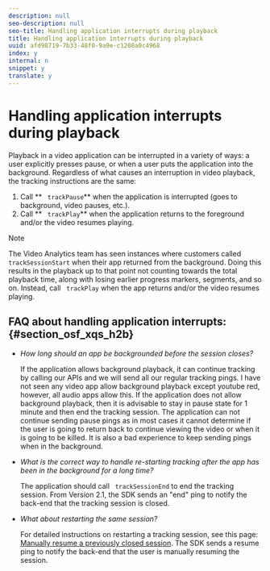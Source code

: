 ```yaml
---
description: null
seo-description: null
seo-title: Handling application interrupts during playback
title: Handling application interrupts during playback
uuid: afd98719-7b33-48f0-9a9e-c1208a0c4968
index: y
internal: n
snippet: y
translate: y
---
```


# Handling application interrupts during playback

Playback in a video application can be interrupted in a variety of ways: a user explicitly presses pause, or when a user puts the application into the background. Regardless of what causes an interruption in video playback, the tracking instructions are the same:


1. Call ** ` trackPause`** when the application is interrupted (goes to background, video pauses, etc.).
1. Call ** ` trackPlay`** when the application returns to the foreground and/or the video resumes playing.



>[!NOTE]
>
>The Video Analytics team has seen instances where customers called ` trackSessionStart` when their app returned from the background. Doing this results in the playback up to that point not counting towards the total playback time, along with losing earlier progress markers, segments, and so on. Instead, call ` trackPlay` when the app returns and/or the video resumes playing.





## FAQ about handling application interrupts: {#section_osf_xqs_h2b}


* *How long should an app be backgrounded before the session closes?*

  If the application allows background playback, it can continue tracking by calling our APIs and we will send all our regular tracking pings. I have not seen any video app allow background playback except youtube red, however, all audio apps allow this. If the application does not allow background playback, then it is advisable to stay in pause state for 1 minute and then end the tracking session. The application can not continue sending pause pings as in most cases it cannot determine if the user is going to return back to continue viewing the video or when it is going to be killed. It is also a bad experience to keep sending pings when in the background.

* *What is the correct way to handle re-starting tracking after the app has been in the background for a long time?*

  The application should call ` trackSessionEnd` to end the tracking session. From Version 2.1, the SDK sends an "end" ping to notify the back-end that the tracking session is closed.

* *What about restarting the same session?*

  For detailed instructions on restarting a tracking session, see this page: [ Manually resume a previously closed session](https://marketing.adobe.com/resources/help/en_US/sc/appmeasurement/hbvideo/js_2.0/c_vhl_resume-inact-vid-sess-man-resume-cl-sess_js.html). The SDK sends a resume ping to notify the back-end that the user is manually resuming the session.



